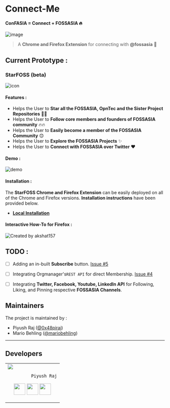# Connect-Me

#### ConFASIA = Connect + FOSSASIA :fire:

![image](https://user-images.githubusercontent.com/25483260/40270672-09ea9dd8-5baf-11e8-88ac-9e75ee0e0e8d.png)

> A **Chrome and Firefox Extension** for connecting with **@fossasia** :rocket:


## Current Prototype :

### StarFOSS (beta)

![icon](https://user-images.githubusercontent.com/5800726/34366221-d6332962-eabe-11e7-8379-7044206e9c30.png)

#### Features : 

* Helps the User to **Star all the FOSSASIA, OpnTec and the Sister Project Repositories** :tada::tada:
* Helps the User to **Follow core members and founders of FOSSASIA community** :fire::fire:
* Helps the User to **Easily become a member of the FOSSASIA Community** :blush:
* Helps the User to **Explore the FOSSASIA Projects** :sparkles:
* Helps the User to **Connect with FOSSASIA over Twitter** :heart:

#### Demo : 

![demo](/assets/StarFOSSv1_demo.gif)

#### Installation : 

The **StarFOSS Chrome and Firefox Extension** can be easily deployed on all of the Chrome and Firefox versions. **Installation instructions** have been provided below.

* **[Local Installation](/Releases/Installation.md)**

#### Interactive How-To for Firefox :

![Created by akshat157](https://user-images.githubusercontent.com/34815179/46293510-5de56c80-c5b1-11e8-8975-95d314383ca2.png)

## TODO :

- [ ] Adding an in-built **Subscribe** button. [Issue #5](https://github.com/fossasia/Connect-Me/issues/5)
- [ ] Integrating Orgmanager's`REST API` for direct Membership. [Issue #4](https://github.com/fossasia/Connect-Me/issues/4)
- [ ] Integrating **Twitter, Facebook, Youtube, LinkedIn API** for Following, Liking, and Pinning respective **FOSSASIA Channels**.


## Maintainers
The project is maintained by :
- Piyush Raj ([@0x48piraj](https://github.com/0x48piraj))
- Mario Behling ([@mariobehling](http://github.com/mariobehling))

---

## Developers
<table>
<tr>
<td>
     <img src="https://avatars3.githubusercontent.com/u/5800726?s=250&v=4" />
     
             Piyush Raj

<p align="center">
<a href = "https://github.com/0x48piraj"><img src = "http://www.iconninja.com/files/241/825/211/round-collaboration-social-github-code-circle-network-icon.svg" width="36" height = "36"/></a>
<a href = "https://twitter.com/0x48piraj"><img src = "https://www.shareicon.net/download/2016/07/06/107115_media.svg" width="36" height="36"/></a>
<a href = "https://www.linkedin.com/in/0x48piraj/"><img src = "http://www.iconninja.com/files/863/607/751/network-linkedin-social-connection-circular-circle-media-icon.svg" width="36" height="36"/></a>
</p>
</td>
</tr> 
  </table>
